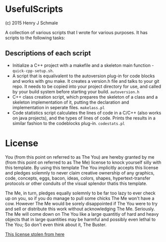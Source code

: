 # UsefulScripts
(c) 2015 Henry J Schmale

A collection of various scripts that I wrote for various purposes.
It has scripts to the following tasks:

## Descriptions of each script
* Initialize a C++ project with a makefile and a skeleton main 
  function - `quick-cpp-setup.sh`.
* A script that is equalivalent to the autoversion plug-in for
  code blocks and works with gnu make. It creates a version.h file
  and talks to your git repo. It needs to be copied
  into your project directory for use, and called by your build system
  before starting your build. `autoversion.h`
* C++ class creation script, which prepares the skeleton of a class and
  a skeleton implementation of it, putting the declaration and implementation
  in seperate files. `makelass.pl`
* Code statistics script calculates the lines of code in a C/C++ (also works
  on java projects), and the types of lines of code. Prints the results in a
  similar fashion to the codeblocks plug-in. `codestats.pl`

# License
You (from this point on referred to as The You) are hereby 
granted by me (from this point on referred to as The Me) 
license to knock yourself silly with this template. 
By using this template The You implicitly accepts this 
license and pledges solemnly to never claim creative 
ownership of any graphics, code, concepts, eggs, bacon, ideas, 
colors, shapes, hypertext-transfer protocols or other conduits 
of the visual splendor thatis this template. 

The Me, in turn, pledges equally solemnly to be far too 
lazy to ever check up on you, so if you do manage to pull 
some chicks The Me won't have a cow. 
However The Me would be sorely disappointed if The You 
were to try and sell or distribute this work without 
acknowledging The Me. Seriously. The Me will come down on 
The You like a large quantitiy of hard and heavy objects 
that in large quantities may be harmful and possibly even 
lethal to The You; So don't even think about it, The Buster.

[This license stolen from here](http://stackoverflow.com/a/769077/4335488)
